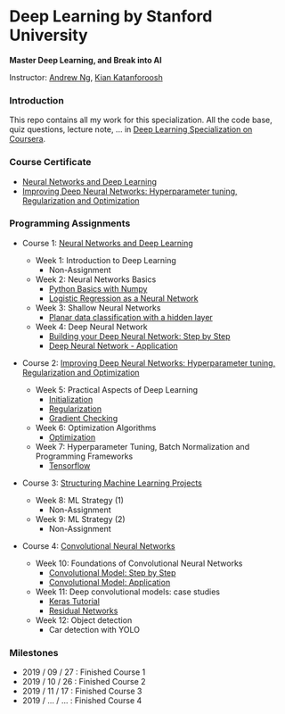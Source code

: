 # Deep Learning by Stanford University
**Master Deep Learning, and Break into AI**

Instructor: [Andrew Ng](https://www.andrewng.org/), [Kian Katanforoosh](https://twitter.com/kiankatan?lang=en)

### Introduction

This repo contains all my work for this specialization. All the code base, quiz questions, lecture note, ... in [Deep Learning Specialization on Coursera](https://www.coursera.org/specializations/deep-learning).

### Course Certificate 

- [Neural Networks and Deep Learning](https://www.coursera.org/account/accomplishments/records/UM9CXTUR2M7Y)
- [Improving Deep Neural Networks: Hyperparameter tuning, Regularization and Optimization](https://www.coursera.org/account/accomplishments/records/ZBT6K55WQEVD)

### Programming Assignments

- Course 1: [Neural Networks and Deep Learning](https://github.com/thanhhff/CS230-Deep-Learning/tree/master/Neural%20Networks%20and%20Deep%20Learning)
  - Week 1: Introduction to Deep Learning
    - Non-Assignment
  - Week 2: Neural Networks Basics
    - [Python Basics with Numpy](https://github.com/thanhhff/CS230-Deep-Learning/tree/master/Neural%20Networks%20and%20Deep%20Learning/Week%202/Assignment/Python%20Basics%20with%20Numpy)
    - [Logistic Regression as a Neural Network](https://github.com/thanhhff/CS230-Deep-Learning/tree/master/Neural%20Networks%20and%20Deep%20Learning/Week%202/Assignment/Logistic%20Regression%20as%20a%20Neural%20Network)
  - Week 3: Shallow Neural Networks
    - [Planar data classification with a hidden layer](https://github.com/thanhhff/CS230-Deep-Learning/tree/master/Neural%20Networks%20and%20Deep%20Learning/Week%203/Assignment)
  - Week 4: Deep Neural Network
    - [Building your Deep Neural Network: Step by Step](https://github.com/thanhhff/CS230-Deep-Learning/blob/master/Neural%20Networks%20and%20Deep%20Learning/Week%204/Asignment/Building_your_Deep_Neural_Network_Step_by_Step_v8a.ipynb)
    - [Deep Neural Network - Application](https://github.com/thanhhff/CS230-Deep-Learning/blob/master/Neural%20Networks%20and%20Deep%20Learning/Week%204/Asignment/Deep%2BNeural%2BNetwork%2B-%2BApplication%2Bv8.ipynb)
    
- Course 2: [Improving Deep Neural Networks: Hyperparameter tuning, Regularization and Optimization](https://github.com/thanhhff/CS230-Deep-Learning/tree/master/Course%202%20-Improving%20Deep%20Neural%20Networks)
  - Week 5: Practical Aspects of Deep Learning
    - [Initialization](https://github.com/thanhhff/CS230-Deep-Learning/blob/master/Course%202%20-Improving%20Deep%20Neural%20Networks/Week%201/Assignment/Initialization.ipynb)
    - [Regularization](https://github.com/thanhhff/CS230-Deep-Learning/blob/master/Course%202%20-Improving%20Deep%20Neural%20Networks/Week%201/Assignment/Regularization_v2a.ipynb)
    - [Gradient Checking](https://github.com/thanhhff/CS230-Deep-Learning/blob/master/Course%202%20-Improving%20Deep%20Neural%20Networks/Week%201/Assignment/Gradient%2BChecking%2Bv1.ipynb)
  - Week 6: Optimization Algorithms
    - [Optimization](https://github.com/thanhhff/CS230-Deep-Learning/tree/master/Course%202%20-Improving%20Deep%20Neural%20Networks/Week%202/Assigment)
  - Week 7: Hyperparameter Tuning, Batch Normalization and Programming Frameworks
    - [Tensorflow](https://github.com/thanhhff/CS230-Deep-Learning/tree/master/Course%202%20-Improving%20Deep%20Neural%20Networks/Week%203/Assigment)
    
- Course 3: [Structuring Machine Learning Projects](https://www.coursera.org/learn/machine-learning-projects)
  - Week 8: ML Strategy (1)
    - Non-Assignment
  - Week 9: ML Strategy (2)
    - Non-Assignment
            
- Course 4: [Convolutional Neural Networks](https://www.coursera.org/learn/convolutional-neural-networks/)
  - Week 10: Foundations of Convolutional Neural Networks
    - [Convolutional Model: Step by Step](https://github.com/thanhhff/CS230-Deep-Learning/blob/master/Course%204%20-%20Convolutional%20Neural%20Networks/Week%201/Assignment/Convolution_model_Step_by_Step_v2a.ipynb)
    - [Convolutional Model: Application](https://github.com/thanhhff/CS230-Deep-Learning/blob/master/Course%204%20-%20Convolutional%20Neural%20Networks/Week%201/Assignment/Convolution_model_Step_by_Step_v2a.ipynb)
  - Week 11: Deep convolutional models: case studies 
    - [Keras Tutorial](https://github.com/thanhhff/CS230-Deep-Learning/blob/master/Course%204%20-%20Convolutional%20Neural%20Networks/Week%202/Assignment/Keras_Tutorial_v2a.ipynb)
    - [Residual Networks](https://github.com/thanhhff/CS230-Deep-Learning/blob/master/Course%204%20-%20Convolutional%20Neural%20Networks/Week%202/Assignment/Residual_Networks_v2a.ipynb)
  - Week 12: Object detection
    - Car detection with YOLO

### Milestones
- 2019 / 09 / 27 : Finished Course 1
- 2019 / 10 / 26 : Finished Course 2
- 2019 / 11 / 17 : Finished Course 3
- 2019 / ... / ... : Finished Course 4
